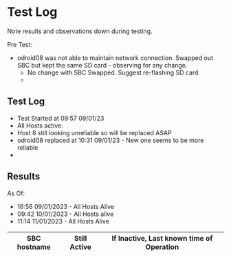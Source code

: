 # Test Log

Note results and observations down during testing.


Pre Test:

- odroid08 was not able to maintain network connection. Swapped out SBC but kept the same SD card - observing for any change.
  - No change with SBC Swapped. Suggest re-flashing SD card
  - 


## Test Log

- Test Started at 09:57   09/01/23
- All Hosts active:
- Host 8 still looking unreliable so will be replaced ASAP 
- odroid08 replaced at 10:31 09/01/23 - New one seems to be more reliable
- 



## Results

As Of:
- 16:56 09/01/2023 - All Hosts Alive
- 09:42 10/01/2023 - All Hosts alive
- 11:14 11/01/2023 - All Hosts Alive

|SBC hostname |  Still Active | If Inactive, Last known time of Operation |
|---|---|---|
